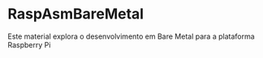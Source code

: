 # RaspAsmBareMetal
Este material explora o desenvolvimento em Bare Metal para a plataforma Raspberry Pi
